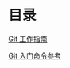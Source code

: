 # 目录

[Git 工作指南](https://github.com/lhmouse/git-workflow-zh/blob/master/workflow.md)

[Git 入门命令参考](https://github.com/lhmouse/git-workflow-zh/blob/master/basic-command-reference.md)

